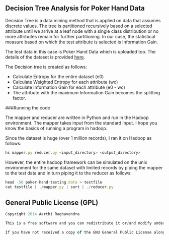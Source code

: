 ## Decision Tree Analysis for Poker Hand Data

Decision Tree is a data mining method that is applied on data that assumes discrete values. The tree is partitioned recursively based on a selected attribute until we arrive at a leaf node with a single class distribution or no more attributes remain for further partitioning. In our case, the statistical measure based on which the test attribute is selected is Information Gain.

The test data in this case is Poker Hand Data which is uploaded too. The details of the dataset is provided [here](http://archive.ics.uci.edu/ml/machine-learning-databases/poker/poker-hand.names).

The Decision tree is created as follows:

 * Calculate Entropy for the entire dataset (e0)
 * Calculate Weighted Entropy for each attribute (wc)
 * Calculate Information Gain for each attribute (e0 - wc)
 * The attribute with the maximum Information Gain becomes the splitting factor.
 
###Running the code 

The mapper and reducer are written in Python and run in the Hadoop environment. The mapper takes input from the standard input. I hope you know the basics of running a program in hadoop.

Since the dataset is huge (over 1 million records), I ran it on Hadoop as follows:
```javascript
hs mapper.py reducer.py <input_directory> <output_directory>
```

However, the entire hadoop framework can be simulated on the unix environment for the same dataset with limited records by piping the mapper to the test data and in turn piping it to the reducer as follows:
```javascript
head -50 poker-hand-testing.data > testfile
cat testfile | ./mapper.py | sort | ./reducer.py
```

## General Public License (GPL)
```javascript
Copyright 2014 Aarthi Raghavendra

This is a free software and you can redistribute it or/and modify under the terms of the GNU General Public License as published by Aarthi Raghavendra.

If you have not received a copy of the GNU General Public License along with this program please visit <www.gnu.org/licenses/>.
```

